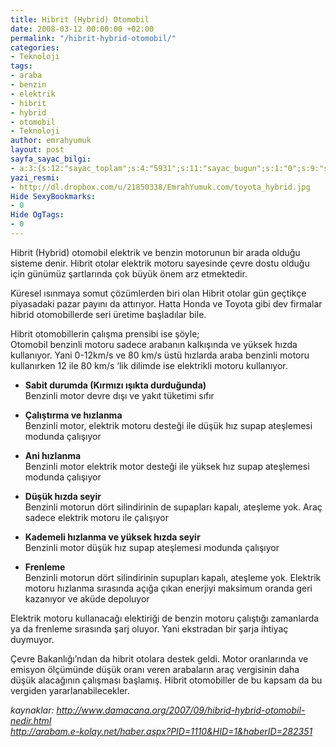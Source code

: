 ```yaml
---
title: Hibrit (Hybrid) Otomobil
date: 2008-03-12 00:00:00 +02:00
permalink: "/hibrit-hybrid-otomobil/"
categories:
- Teknoloji
tags:
- araba
- benzin
- elektrik
- hibrit
- hybrid
- otomobil
- Teknoloji
author: emrahyumuk
layout: post
sayfa_sayac_bilgi:
- a:3:{s:12:"sayac_toplam";s:4:"5931";s:11:"sayac_bugun";s:1:"0";s:9:"son_okuma";s:10:"1364870893";}
yazi_resmi:
- http://dl.dropbox.com/u/21850338/EmrahYumuk.com/toyota_hybrid.jpg
Hide SexyBookmarks:
- 0
Hide OgTags:
- 0
---
```


Hibrit (Hybrid) otomobil elektrik ve benzin motorunun bir arada olduğu sisteme denir. Hibrit otolar elektrik motoru sayesinde çevre dostu olduğu için günümüz şartlarında çok büyük önem arz etmektedir.

Küresel ısınmaya somut çözümlerden biri olan Hibrit otolar gün geçtikçe piyasadaki pazar payını da attırıyor. Hatta Honda ve Toyota gibi dev firmalar hibrid otomobillerde seri üretime başladılar bile.

<!--more-->

Hibrit otomobillerin çalışma prensibi ise şöyle;  
Otomobil benzinli motoru sadece arabanın kalkışında ve yüksek hızda kullanıyor. Yani 0-12km/s ve 80 km/s üstü hızlarda araba benzinli motoru kullanırken 12 ile 80 km/s &#8216;lik dilimde ise elektrikli motoru kullanıyor.

*   **Sabit durumda (Kırmızı ışıkta durduğunda)**  
    Benzinli motor devre dışı ve yakıt tüketimi sıfır

*   **Çalıştırma ve hızlanma**  
    Benzinli motor, elektrik motoru desteği ile düşük hız supap ateşlemesi modunda çalışıyor

*   **Ani hızlanma**  
    Benzinli motor elektrik motor desteği ile yüksek hız supap ateşlemesi modunda çalışıyor

*   **Düşük hızda seyir**  
    Benzinli motorun dört silindirinin de supapları kapalı, ateşleme yok. Araç sadece elektrik motoru ile çalışıyor

*   **Kademeli hızlanma ve yüksek hızda seyir**  
    Benzinli motor düşük hız supap ateşlemesi modunda çalışıyor

*   **Frenleme**  
    Benzinli motorun dört silindirinin supupları kapalı, ateşleme yok. Elektrik motoru hızlanma sırasında açığa çıkan enerjiyi maksimum oranda geri kazanıyor ve aküde depoluyor

Elektrik motoru kullanacağı elektiriği de benzin motoru çalıştığı zamanlarda ya da frenleme sırasında şarj oluyor. Yani ekstradan bir şarja ihtiyaç duymuyor.

Çevre Bakanlığı&#8217;ndan da hibrit otolara destek geldi. Motor oranlarında ve emisyon ölçümünde düşük oranı veren arabaların araç vergisinin daha düşük alacağının çalışması başlamış. Hibrit otomobiller de bu kapsam da bu vergiden yararlanabilecekler.

<address>
  kaynaklar: <a href="http://www.damacana.org/2007/09/hibrid-hybrid-otomobil-nedir.html" target="_blank">http://www.damacana.org/2007/09/hibrid-hybrid-otomobil-nedir.html</a><br /> <a href="http://arabam.e-kolay.net/haber.aspx?PID=1110&HID=1&haberID=282351" target="_blank">http://arabam.e-kolay.net/haber.aspx?PID=1110&HID=1&haberID=282351</a>
</address>